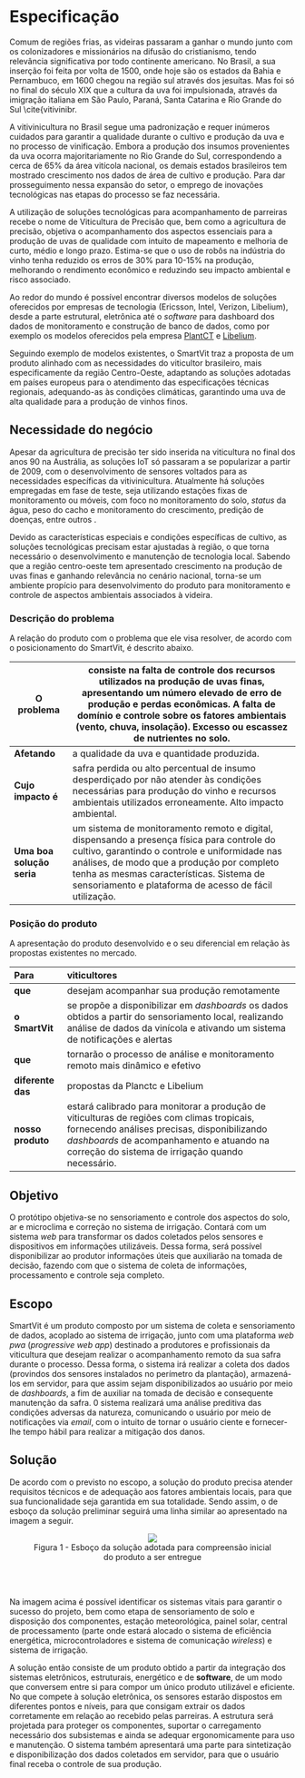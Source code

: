 # Especificação
Comum de regiões frias, as videiras passaram a ganhar o mundo junto com os colonizadores e missionários na difusão do cristianismo, tendo relevância significativa por todo continente americano. No Brasil, a sua inserção foi feita por volta de 1500, onde hoje são os estados da Bahia e Pernambuco, em 1600 chegou na região sul através dos jesuítas. Mas foi só no final do século XIX que a cultura da uva foi impulsionada, através da imigração italiana em São Paulo, Paraná, Santa Catarina e Rio Grande do Sul \cite{vitivinibr.  

A vitivinicultura no Brasil segue uma padronização e requer inúmeros cuidados para garantir a qualidade durante o cultivo e produção da uva e no processo de vinificação. Embora a produção dos insumos provenientes da uva ocorra majoritariamente no Rio Grande do Sul, correspondendo a cerca de 65\% da área vitícola nacional, os demais estados brasileiros tem mostrado crescimento nos dados de área de cultivo e produção. Para dar prosseguimento nessa expansão do setor, o emprego de inovações tecnológicas nas etapas do processo se faz necessária. 

A utilização de soluções tecnológicas para acompanhamento de parreiras recebe o nome de Viticultura de Precisão que, bem como a agricultura de precisão, objetiva o acompanhamento dos aspectos essenciais para a produção de uvas de qualidade com intuito de mapeamento e melhoria de curto, médio e longo prazo. Estima-se que o uso de robôs na indústria do vinho tenha reduzido os erros de 30\% para 10-15\% na produção, melhorando o rendimento econômico e reduzindo seu impacto ambiental e risco associado.

Ao redor do mundo é possível encontrar diversos modelos de soluções oferecidos por empresas de tecnologia (Ericsson, Intel, Verizon, Libelium), desde a parte estrutural, eletrônica até o *software* para dashboard dos dados de monitoramento e construção de banco de dados, como por exemplo os modelos oferecidos pela empresa [PlantCT](https://plantct.com/) e [Libelium](http://www.libelium.com/smart-wine-libeliums-iot-technology-allows-predictive-control-of-vineyards-in-the-pago-ayles-winery-spain/). 

Seguindo exemplo de modelos existentes, o SmartVit traz a proposta de um produto alinhado com as necessidades do viticultor brasileiro, mais especificamente da região Centro-Oeste, adaptando as soluções adotadas em países europeus para o atendimento das especificações técnicas regionais, adequando-as às condições climáticas, garantindo uma uva de alta qualidade para a produção de vinhos finos.

## Necessidade do negócio
Apesar da agricultura de precisão ter sido inserida na viticultura no final dos anos 90 na Austrália, as soluções IoT só passaram a se popularizar a partir de 2009, com o desenvolvimento de sensores voltados para as necessidades específicas da vitivinicultura. Atualmente há soluções empregadas em fase de teste, seja utilizando estações fixas de monitoramento ou móveis, com foco no monitoramento do solo, *status* da água, peso do cacho e monitoramento do crescimento, predição de doenças, entre outros .

Devido as características especiais e condições específicas de cultivo, as soluções tecnológicas precisam estar ajustadas à região, o que torna necessário o desenvolvimento e manutenção de tecnologia local. Sabendo que a região centro-oeste tem apresentado crescimento na produção de uvas finas e ganhando relevância no cenário nacional, torna-se um ambiente propício para desenvolvimento do produto para monitoramento e controle de aspectos ambientais associados à videira.

### Descrição do problema
A relação do produto com o problema que ele visa resolver, de acordo com o posicionamento do SmartVit, é descrito abaixo.

<center>

| **O problema** 	| consiste na falta de controle dos recursos utilizados na produção de uvas finas, apresentando um número elevado de erro de produção e perdas econômicas. A falta de domínio e controle sobre os fatores ambientais (vento, chuva, insolação). Excesso ou escassez de nutrientes no solo. 	|
|-	|-	|
| **Afetando** 	| a qualidade da uva e quantidade produzida. 	|
| **Cujo impacto é** 	| safra perdida ou alto percentual de insumo desperdiçado por não atender às condições necessárias para produção do vinho e recursos ambientais utilizados erroneamente. Alto impacto ambiental. 	|
| **Uma boa solução seria** 	| um sistema de monitoramento remoto e digital, dispensando a presença física para controle do cultivo, garantindo o controle e uniformidade nas análises, de modo que a produção por completo tenha as mesmas características. Sistema de sensoriamento e plataforma de acesso de fácil utilização. 	|
</center>

### Posição do produto
A apresentação do produto desenvolvido e o seu diferencial em relação às propostas existentes no mercado.

<center>
  
| **Para**           | viticultores                                                                                                                                                                                                                               |
| :----------------- | :----------------------------------------------------------------------------------------------------------------------------------------------------------------------------------------------------------------------------------------- |
| **que**            | desejam acompanhar sua produção remotamente                                                                                                                                                                                                |
| **o SmartVit**     | se propõe a disponibilizar em *dashboards* os dados obtidos a partir do sensoriamento local, realizando análise de dados da vinícola e ativando um sistema de notificações e alertas                                                       |
| **que**            | tornarão o processo de análise e monitoramento remoto mais dinâmico e efetivo                                                                                                                                                              |
| **diferente das**  | propostas da Planctc e Libelium                                                                                                                                                                                                                           |
| **nosso produto**  | estará calibrado para monitorar a produção de viticulturas de regiões com climas tropicais, fornecendo análises precisas, disponibilizando *dashboards* de acompanhamento e atuando na correção do sistema de irrigação quando necessário. |
</center>


## Objetivo
O protótipo objetiva-se no sensoriamento e controle dos aspectos do solo, ar e microclima e correção no sistema de irrigação. Contará com um sistema _web_ para transformar os dados coletados pelos sensores e dispositivos em informações utilizáveis. Dessa forma, será possível disponibilizar ao produtor informações úteis que auxiliarão na tomada de decisão, fazendo com que o sistema de coleta de informações, processamento e controle seja completo.

## Escopo
SmartVit é um produto composto por um sistema de coleta e sensoriamento de dados, acoplado ao sistema de irrigação, junto com uma plataforma *web pwa* (*progressive web app*) destinado a produtores e profissionais da viticultura que desejam realizar o acompanhamento remoto da sua safra durante o processo. Dessa forma, o sistema irá realizar a coleta dos dados (provindos dos sensores instalados no perímetro da plantação), armazená-los em servidor, para que assim sejam disponibilizados ao usuário por meio de *dashboards*, a fim de auxiliar na tomada de decisão e consequente manutenção da safra. 0 sistema realizará uma análise preditiva das condições adversas da natureza, comunicando  o usuário por meio de notificações via *email*, com o intuito de tornar o usuário ciente e fornecer-lhe tempo hábil para realizar a mitigação dos danos.

## Solução
De acordo com o previsto no escopo, a solução do produto precisa atender requisitos técnicos e de adequação aos fatores ambientais locais, para que sua funcionalidade seja garantida em sua totalidade. Sendo assim, o de esboço da solução preliminar seguirá uma linha similar ao apresentado na imagem a seguir. 



<center>
<figure>
  <img src="/SmartVit/docs/Gerais/esboco.jpeg" />
  <figcaption>
      Figura 1 - Esboço da solução adotada para compreensão inicial do produto a ser entregue
  </figcaption>
</figure>
</center>
<br>
<br>

Na imagem acima é possível identificar os sistemas vitais para garantir o sucesso do projeto, bem como etapa de sensoriamento de solo e disposição dos componentes, estação meteorológica, painel solar, central de processamento (parte onde estará alocado o sistema de eficiência energética, microcontroladores e sistema de comunicação *wireless*) e sistema de irrigação.

A solução então consiste de um produto obtido a partir da integração dos sistemas eletrônicos, estruturais, energético e de **software**, de um modo que conversem entre si para compor um único produto utilizável e eficiente. No que compete à solução eletrônica, os sensores estarão dispostos em diferentes pontos e níveis, para que consigam extrair os dados corretamente em relação ao recebido pelas parreiras. A estrutura será projetada para proteger os componentes, suportar o carregamento necessário dos subsistemas e ainda se adequar ergonomicamente para uso e manutenção. O sistema também apresentará uma parte para sintetização e disponibilização dos dados coletados em servidor, para que o usuário final receba o controle de sua produção.

